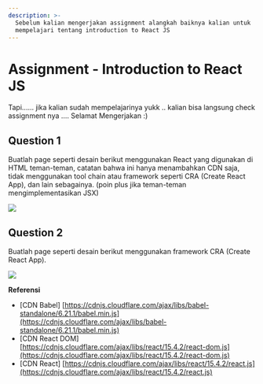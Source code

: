 ```yaml
---
description: >-
  Sebelum kalian mengerjakan assignment alangkah baiknya kalian untuk
  mempelajari tentang introduction to React JS
---
```


# Assignment - Introduction to React JS

Tapi...... jika kalian sudah mempelajarinya yukk .. kalian bisa langsung check assignment nya .... Selamat Mengerjakan :\)

## **Question 1**

Buatlah page seperti desain berikut menggunakan React yang digunakan di HTML teman-teman, catatan bahwa ini hanya menambahkan CDN saja, tidak menggunakan tool chain atau framework seperti CRA \(Create React App\), dan lain sebagainya. \(poin plus jika teman-teman mengimplementasikan JSX\)

![](https://lh3.googleusercontent.com/JLaiV5kxH5lZQAMARbUyUKnQ-hffhxUUsYo8lq061qiH0KaU71XuEIc0acvjAFtf3RdFZFSN2yEbQH-s41NdlN18nyuypPEJk052qCeNhqzZguQ3pwdplJsqoiRFDZ8PS_MTgR5v)

## **Question 2**

Buatlah page seperti desain berikut menggunakan framework CRA \(Create React App\).

![](https://lh6.googleusercontent.com/pHJglNnfjSDn3qk2Rr6b8-IF6VnB_0j3S7LyZ43kG8NsCWw7wMdmM-V0OisBFex-DxD9HuZlfN4uCCQ1-XM4ik4UBpTgm2nDELE3wO7vRH13cVLOEuiyjvyWvPoAlopoybINR1qp)

**Referensi**

* \[CDN Babel\] [https://cdnjs.cloudflare.com/ajax/libs/babel-standalone/6.21.1/babel.min.js](https://cdnjs.cloudflare.com/ajax/libs/babel-standalone/6.21.1/babel.min.js)
* \[CDN React DOM\] [https://cdnjs.cloudflare.com/ajax/libs/react/15.4.2/react-dom.js](https://cdnjs.cloudflare.com/ajax/libs/react/15.4.2/react-dom.js)
* \[CDN React\] [https://cdnjs.cloudflare.com/ajax/libs/react/15.4.2/react.js](https://cdnjs.cloudflare.com/ajax/libs/react/15.4.2/react.js)

